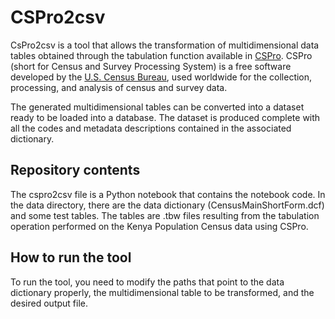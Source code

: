 # CSPro2csv

CsPro2csv is a tool that allows the transformation of multidimensional data tables obtained through the tabulation function available in [CSPro](https://csprousers.org/downloads/).
CSPro (short for Census and Survey Processing System) is a free software developed by the [U.S. Census Bureau](https://www.census.gov/data/software/cspro.html), used worldwide for the collection, processing, and analysis of census and survey data.

The generated multidimensional tables can be converted into a dataset ready to be loaded into a database. The dataset is produced complete with all the codes and metadata descriptions contained in the associated dictionary.

## Repository contents

The cspro2csv file is a Python notebook that contains the notebook code.
In the data directory, there are the data dictionary (CensusMainShortForm.dcf) and some test tables. The tables are .tbw files resulting from the tabulation operation performed on the Kenya Population Census data using CSPro.


## How to run the tool

To run the tool, you need to modify the paths that point to the data dictionary properly, the multidimensional table to be transformed, and the desired output file.
